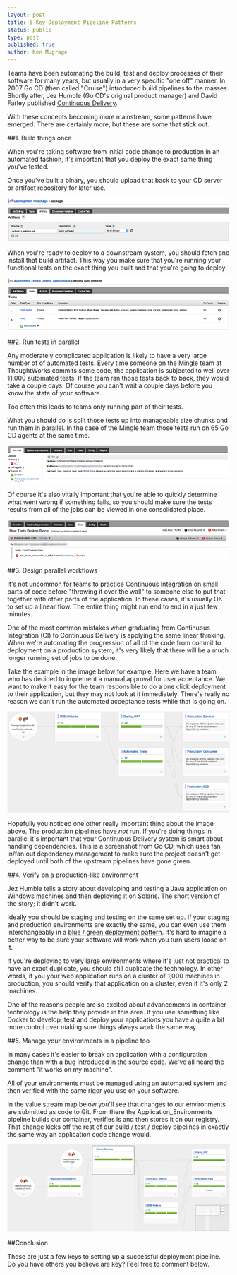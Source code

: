 ```yaml
---
layout: post
title: 5 Key Deployment Pipeline Patterns
status: public
type: post
published: true
author: Ken Mugrage
---
```


Teams have been automating the build, test and deploy processes of their software for many years, but usually in a very
specific "one off" manner. In 2007 Go CD (then called "Cruise") introduced build pipelines to the masses. Shortly after, Jez Humble (Go CD's original
product manager) and David Farley published [Continuous Delivery](http://www.amazon.com/gp/product/0321601912).

With these concepts becoming more mainstream, some patterns have emerged. There are certainly more, but these are some that
stick out.

##1. Build things once

When you're taking software from initial code change to production in an automated fashion, it's important
that you deploy the exact same thing you've tested.

Once you've built a binary, you should upload that back to your CD server or artifact repository for later use.

![Upload Artifacts](/images/blog/pipeline-patterns/upload-artifact.png)

When you're ready to deploy to a downstream system, you should fetch and install that build artifact. This way you make
sure that you're running your functional tests on the exact thing you built and that you're going to deploy.

![Fetch Artifacts](/images/blog/pipeline-patterns/fetch-artifact.png)

##2. Run tests in parallel

Any moderately complicated application is likely to have a very large number of of automated tests. Every time someone on the
[Mingle](http://www.thoughtworks.com/mingle/) team at ThoughtWorks commits some code, the application is subjected to well
over 11,000 automated tests. If the team ran those tests back to back, they would take a couple days. Of course you can't
wait a couple days before you know the state of your software.

Too often this leads to teams only running part of their tests.

What you should do is split those tests up into manageable size chunks and run them in parallel. In the case of the Mingle
team those tests run on 65 Go CD agents at the same time.

![Jobs Screenshot](/images/blog/pipeline-patterns/testing-jobs.png)

Of course it's also vitally important that you're able to quickly determine what went wrong if something fails, so you
should make sure the tests results from all of the jobs can be viewed in one consolidated place.

![Failures Screenshot](/images/blog/pipeline-patterns/testing-failures.png)

##3. Design parallel workflows

It's not uncommon for teams to practice Continuous Integration on small parts of code before "throwing it over the wall"
to someone else to put that together with other parts of the application. In these cases, it's usually OK to set up a
linear flow. The entire thing might run end to end in a just few minutes.

One of the most common mistakes when graduating from Continuous Integration (CI) to Continuous Delivery is applying the
same linear thinking. When we're automating the progression of all of the code from commit to deployment on a production system, it's very
likely that there will be a much longer running set of jobs to be done.

Take the example in the image below for example. Here we have a team who has decided to implement a manual approval for
user acceptance. We want to make it easy for the team responsible to do a one click deployment to their application, but
they may not look at it immediately. There's really no reason we can't run the automated acceptance tests while that is
going on.

![Parallel Pipelines](/images/blog/pipeline-patterns/parallel-pipelines.png)

Hopefully you noticed one other really important thing about the image above. The production pipelines have _not_ run. If
you're doing things in parallel it's important that your Continuous Delivery system is smart about handling
dependencies. This is a screenshot from Go CD, which uses fan in/fan out dependency management to make sure the project
doesn't get deployed until both of the upstream pipelines have gone green.



##4. Verify on a production-like environment

Jez Humble tells a story about developing and testing a Java application on Windows machines and then deploying it on
Solaris. The short version of the story; it didn't work.

Ideally you should be staging and testing on the same set up. If your staging and production environments are exactly the same,
you can even use them interchangeably in a [blue / green deployment pattern](http://martinfowler.com/bliki/BlueGreenDeployment.html).
It's hard to imagine a better way to be sure your software will work when you turn users loose on it.

If you're deploying to very large environments where it's just not practical to have an exact duplicate, you should still
duplicate the technology. In other words, if you your web application runs on a cluster of 1,000 machines in production, you
should verify that application on a cluster, even if it's only 2 machines.

One of the  reasons people are so excited about advancements in container technology is the help they provide in this area.
If you use something like Docker to develop, test and deploy your applications you have a quite a bit more control over making
sure things always work the same way.

##5. Manage your environments in a pipeline too

In many cases it's easier to break an application with a configuration change than with a bug introduced in the source code.
We've all heard the comment "it works on my machine".

All of your environments must be managed using an automated system and then verified with the same rigor you use on your
software.

In the value stream map below you'll see that changes to our environments are submitted as code to Git. From there the
Application_Environments pipeline builds our container, verifies is and then stores it on our registry. That change kicks
off the rest of our build / test / deploy pipelines in exactly the same way an application code change would.

![Infrastructure as Code](/images/blog/pipeline-patterns/infrastructure-as-code.png)

##Conclusion

These are just a few keys to setting up a successful deployment pipeline. Do you have others you believe are key? Feel
free to comment below.








